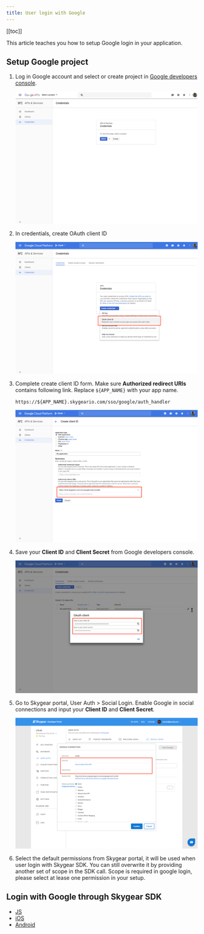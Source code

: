 ```yaml
---
title: User login with Google
---
```


[[toc]]

This article teaches you how to setup Google login in your application.

## Setup Google project

1. Log in Google account and select or create project in [Google developers console][google-developers].

    ![Google select project](/assets/sso/google-select-project.png)
    
2. In credentials, create OAuth client ID

    ![Google create oauth client](/assets/sso/google-create-oauth-client.png)

3. Complete create client ID form. Make sure **Authorized redirect URIs** contains following link.
   Replace `${APP_NAME}` with your app name.

    ```
    https://${APP_NAME}.skygeario.com/sso/google/auth_handler
    ```

    ![Google authorized redirect uris](/assets/sso/google-authorized-redirect-uris.png)

4. Save your **Client ID** and **Client Secret** from Google developers console.

    ![Google client id and secret](/assets/sso/google-client-id-and-secret.png)

6. Go to Skygear portal, User Auth > Social Login. Enable Google in social connections and input your **Client ID** and **Client Secret**.

    ![Google Skygear portal](/assets/sso/google-portal.png)

7. Select the default permissions from Skygear portal, it will be used when user login
   with Skygear SDK. You can still overwrite it by providing another set of scope in the SDK call.
   Scope is required in google login, please select at lease one permission in your setup.

## Login with Google through Skygear SDK

- [JS][sso-js]
- [iOS][sso-ios]
- [Android][sso-android]


[google-developers]: https://console.developers.google.com/projectselector/apis/credentials
[sso-js]: /guides/auth/social-login/js/#login-with-3rd-party-account
[sso-android]: /guides/auth/social-login/android/#login-with-3rd-party-account
[sso-ios]: /guides/auth/social-login/ios/#login-with-3rd-party-account